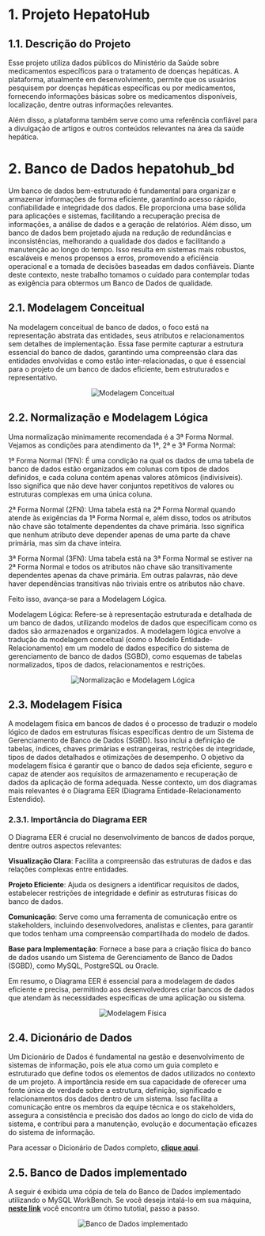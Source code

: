 # 1. Projeto HepatoHub

## 1.1. Descrição do Projeto
Esse projeto utiliza dados públicos do Ministério da Saúde sobre medicamentos específicos para o tratamento de doenças hepáticas. A plataforma, atualmente em desenvolvimento, permite que os usuários pesquisem por doenças hepáticas específicas ou por medicamentos, fornecendo informações básicas sobre os medicamentos disponíveis, localização, dentre outras informações relevantes.

Além disso, a plataforma também serve como uma referência confiável para a divulgação de artigos e outros conteúdos relevantes na área da saúde hepática.

# 2. Banco de Dados hepatohub_bd

Um banco de dados bem-estruturado é fundamental para organizar e armazenar informações de forma eficiente, garantindo acesso rápido, confiabilidade e integridade dos dados. Ele proporciona uma base sólida para aplicações e sistemas, facilitando a recuperação precisa de informações, a análise de dados e a geração de relatórios. Além disso, um banco de dados bem projetado ajuda na redução de redundâncias e inconsistências, melhorando a qualidade dos dados e facilitando a manutenção ao longo do tempo. Isso resulta em sistemas mais robustos, escaláveis e menos propensos a erros, promovendo a eficiência operacional e a tomada de decisões baseadas em dados confiáveis. Diante deste contexto, neste trabalho tomamos o cuidado para contemplar todas as exigência para obtermos um Banco de Dados de qualidade.

## 2.1. Modelagem Conceitual

Na modelagem conceitual de banco de dados, o foco está na representação abstrata das entidades, seus atributos e relacionamentos sem detalhes de implementação. Essa fase permite capturar a estrutura essencial do banco de dados, garantindo uma compreensão clara das entidades envolvidas e como estão inter-relacionadas, o  que é essencial para o projeto de um banco de dados eficiente, bem estruturados e representativo.

<p align="center">
  <img src="https://github.com/tiagotff/HepatoHub/blob/main/Imagens/1_Modelagem_Conceitual_HepatoHub-1.png" alt="Modelagem Conceitual">
</p>


## 2.2. Normalização e Modelagem Lógica

Uma normalização minimamente recomendada é a 3ª Forma Normal. Vejamos as condições para atendimento da 1ª, 2ª e 3ª Forma Normal:

1ª Forma Normal (1FN): É uma condição na qual os dados de uma tabela de banco de dados estão organizados em colunas com tipos de dados definidos, e cada coluna contém apenas valores atômicos (indivisíveis). Isso significa que não deve haver conjuntos repetitivos de valores ou estruturas complexas em uma única coluna.

2ª Forma Normal (2FN): Uma tabela está na 2ª Forma Normal quando atende às exigências da 1ª Forma Normal e, além disso, todos os atributos não chave são totalmente dependentes da chave primária. Isso significa que nenhum atributo deve depender apenas de uma parte da chave primária, mas sim da chave inteira.

3ª Forma Normal (3FN): Uma tabela está na 3ª Forma Normal se estiver na 2ª Forma Normal e todos os atributos não chave são transitivamente dependentes apenas da chave primária. Em outras palavras, não deve haver dependências transitivas não triviais entre os atributos não chave.

Feito isso, avança-se para a Modelagem Lógica.

Modelagem Lógica: Refere-se à representação estruturada e detalhada de um banco de dados, utilizando modelos de dados que especificam como os dados são armazenados e organizados. A modelagem lógica envolve a tradução da modelagem conceitual (como o Modelo Entidade-Relacionamento) em um modelo de dados específico do sistema de gerenciamento de banco de dados (SGBD), como esquemas de tabelas normalizados, tipos de dados, relacionamentos e restrições.

<p align="center">
  <img src="Imagens/2_Normalizacao_e_Modelagem_Logica_versao_final_22_06_2024.png" alt="Normalização e Modelagem Lógica">
</p>


## 2.3. Modelagem Física

A modelagem física em bancos de dados é o processo de traduzir o modelo lógico de dados em estruturas físicas específicas dentro de um Sistema de Gerenciamento de Banco de Dados (SGBD). Isso inclui a definição de tabelas, índices, chaves primárias e estrangeiras, restrições de integridade, tipos de dados detalhados e otimizações de desempenho. O objetivo da modelagem física é garantir que o banco de dados seja eficiente, seguro e capaz de atender aos requisitos de armazenamento e recuperação de dados da aplicação de forma adequada.
Nesse contexto, um dos diagramas mais relevantes é o Diagrama EER (Diagrama Entidade-Relacionamento Estendido).

### 2.3.1. Importância do Diagrama EER

O Diagrama EER é crucial no desenvolvimento de bancos de dados porque, dentre outros aspectos relevantes:

**Visualização Clara**: Facilita a compreensão das estruturas de dados e das relações complexas entre entidades.

**Projeto Eficiente**: Ajuda os designers a identificar requisitos de dados, estabelecer restrições de integridade e definir as estruturas físicas do banco de dados.

**Comunicação**: Serve como uma ferramenta de comunicação entre os stakeholders, incluindo desenvolvedores, analistas e clientes, para garantir que todos tenham uma compreensão compartilhada do modelo de dados.

**Base para Implementação**: Fornece a base para a criação física do banco de dados usando um Sistema de Gerenciamento de Banco de Dados (SGBD), como MySQL, PostgreSQL ou Oracle.

Em resumo, o Diagrama EER é essencial para a modelagem de dados eficiente e precisa, permitindo aos desenvolvedores criar bancos de dados que atendam às necessidades específicas de uma aplicação ou sistema.

<p align="center">
  <img src="Imagens/3_1_Modelagem_Fisica_EER_HepatoHub-1.png" alt="Modelagem Física">
</p>

## 2.4. Dicionário de Dados

Um Dicionário de Dados é fundamental na gestão e desenvolvimento de sistemas de informação, pois ele atua como um guia completo e estruturado que define todos os elementos de dados utilizados no contexto de um projeto. A importância reside em sua capacidade de oferecer uma fonte única de verdade sobre a estrutura, definição, significado e relacionamentos dos dados dentro de um sistema. Isso facilita a comunicação entre os membros da equipe técnica e os stakeholders, assegura a consistência e precisão dos dados ao longo do ciclo de vida do sistema, e contribui para a manutenção, evolução e documentação eficazes do sistema de informação.

Para acessar o Dicionário de Dados completo, [**clique aqui**](Documentos/Dicionario_de_Dados_HepatoHub_22_06_2024.pdf).


## 2.5. Banco de Dados implementado
A seguir é exibida uma cópia de tela do Banco de Dados implementado utilizando o MySQL WorkBench. Se você deseja intalá-lo em sua máquina, [**neste link**](https://www.youtube.com/watch?v=s0YoPLbox40) você encontra um ótimo tutotial, passo a passo.

<p align="center">
  <img src="Imagens/3_5_Modelagem_Fisica_Banco_de_Dados_Implementado-1.png" alt="Banco de Dados implementado">
</p>



